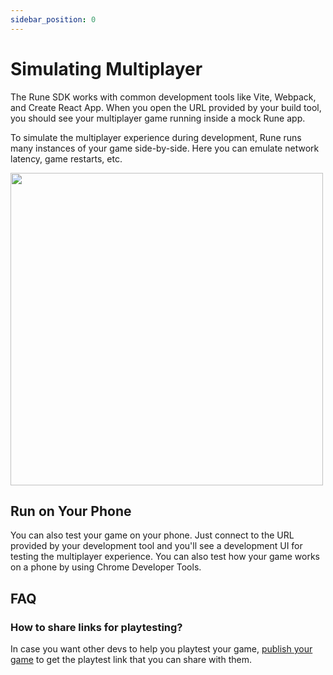 ```yaml
---
sidebar_position: 0
---
```


# Simulating Multiplayer

The Rune SDK works with common development tools like Vite, Webpack, and Create React App. When you open the URL provided by your build tool, you should see your multiplayer game running inside a mock Rune app.

To simulate the multiplayer experience during development, Rune runs many instances of your game side-by-side. Here you can emulate network latency, game restarts, etc.

<img width="500" src="https://user-images.githubusercontent.com/378279/207116826-1a0cb459-444b-4e84-a3b0-21631797cbc3.png"/>

## Run on Your Phone

You can also test your game on your phone. Just connect to the URL provided by your development tool and you'll see a development UI for testing the multiplayer experience. You can also test how your game works on a phone by using Chrome Developer Tools.

## FAQ

### How to share links for playtesting?

In case you want other devs to help you playtest your game, [publish your game](publishing-your-game.md) to get the playtest link that you can share with them.
